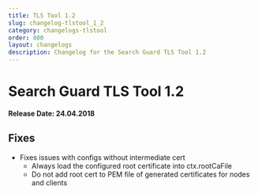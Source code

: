 ```yaml
---
title: TLS Tool 1.2
slug: changelog-tlstool_1_2
category: changelogs-tlstool
order: 800
layout: changelogs
description: Changelog for the Search Guard TLS Tool 1.2
---
```


<!---
Copyright 2020 floragunn GmbH
-->

# Search Guard TLS Tool 1.2

**Release Date: 24.04.2018**

## Fixes

* Fixes issues with configs without intermediate cert
  * Always load the configured root certificate into ctx.rootCaFile
  * Do not add root cert to PEM file of generated certificates for nodes
and clients
